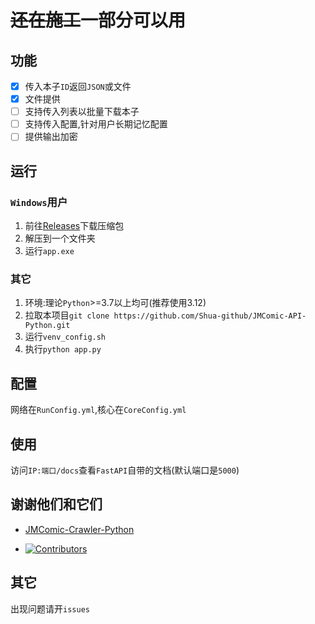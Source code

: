 # ~~还在施工~~一部分可以用

## 功能
- [x] 传入本子`ID`返回`JSON`或文件
- [x] 文件提供
- [ ] 支持传入列表以批量下载本子
- [ ] 支持传入配置,针对用户长期记忆配置
- [ ] 提供输出加密

## 运行
### `Windows`用户
1. 前往[Releases](https://github.com/Shua-github/JMComic-API-Python/releases)下载压缩包
2. 解压到一个文件夹
3. 运行`app.exe`

### 其它
1. 环境:理论`Python`>=3.7以上均可(推荐使用3.12)
2. 拉取本项目```git clone https://github.com/Shua-github/JMComic-API-Python.git```
3. 运行`venv_config.sh`
4. 执行`python app.py`

## 配置
网络在`RunConfig.yml`,核心在`CoreConfig.yml`

## 使用
访问`IP:端口/docs`查看`FastAPI`自带的文档(默认端口是`5000`)

## 谢谢他们和它们
- [JMComic-Crawler-Python](https://github.com/hect0x7/JMComic-Crawler-Python)

- [![Contributors](https://contributors-img.web.app/image?repo=Shua-github/JMComic-API-Python)](https://github.com/Shua-github/JMComic-API-Python/graphs/contributors)
  
## 其它
出现问题请开`issues`